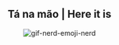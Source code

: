 
<h2 align="center">Tá na mão  |  Here it is</h2>

<div align="center">
  <img src="https://github.com/merenfeldg/slides/assets/129122790/ee9bc5e6-e1d9-44e4-aabf-c2a8a289be1d" alt="gif-nerd-emoji-nerd">
</div>
